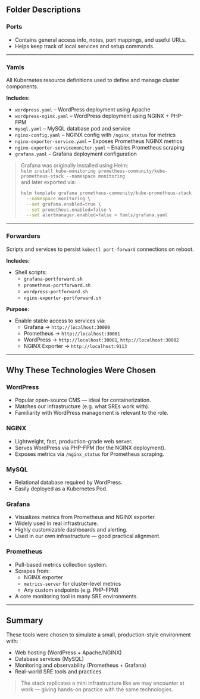 ## Folder Descriptions

### Ports
- Contains general access info, notes, port mappings, and useful URLs.
- Helps keep track of local services and setup commands.

---

### Yamls

All Kubernetes resource definitions used to define and manage cluster components.

**Includes:**
- `wordpress.yaml` – WordPress deployment using Apache
- `wordpress-nginx.yaml` – WordPress deployment using NGINX + PHP-FPM
- `mysql.yaml` – MySQL database pod and service
- `nginx-config.yaml` – NGINX config with `/nginx_status` for metrics
- `nginx-exporter-service.yaml` – Exposes Prometheus NGINX metrics
- `nginx-exporter-servicemonitor.yaml` – Enables Prometheus scraping
- `grafana.yaml` – Grafana deployment configuration

> Grafana was originally installed using Helm:  
> `helm install kube-monitoring prometheus-community/kube-prometheus-stack --namespace monitoring`  
> and later exported via:
> ```bash
> helm template grafana prometheus-community/kube-prometheus-stack \
>   --namespace monitoring \
>   --set grafana.enabled=true \
>   --set prometheus.enabled=false \
>   --set alertmanager.enabled=false > Yamls/grafana.yaml
> ```

---

### Forwarders

Scripts and services to persist `kubectl port-forward` connections on reboot.

**Includes:**
- Shell scripts:
  - `grafana-portforward.sh`
  - `prometheus-portforward.sh`
  - `wordpress-portforward.sh`
  - `nginx-exporter-portforward.sh`

**Purpose:**
- Enable stable access to services via:
  - Grafana → `http://localhost:30000`
  - Prometheus → `http://localhost:30001`
  - WordPress → `http://localhost:30081`, `http://localhost:30082`
  - NGINX Exporter → `http://localhost:9113`

---

## Why These Technologies Were Chosen

### WordPress
- Popular open-source CMS — ideal for containerization.
- Matches our infrastructure (e.g. what SREs work with).
- Familiarity with WordPress management is relevant to the role.

### NGINX
- Lightweight, fast, production-grade web server.
- Serves WordPress via PHP-FPM (for the NGINX deployment).
- Exposes metrics via `/nginx_status` for Prometheus scraping.

### MySQL
- Relational database required by WordPress.
- Easily deployed as a Kubernetes Pod.

### Grafana
- Visualizes metrics from Prometheus and NGINX exporter.
- Widely used in real infrastructure.
- Highly customizable dashboards and alerting.
- Used in our own infrastructure — good practical alignment.

### Prometheus
- Pull-based metrics collection system.
- Scrapes from:
  - NGINX exporter
  - `metrics-server` for cluster-level metrics
  - Any custom endpoints (e.g. PHP-FPM)
- A core monitoring tool in many SRE environments.

---

## Summary

These tools were chosen to simulate a small, production-style environment with:
- Web hosting (WordPress + Apache/NGINX)
- Database services (MySQL)
- Monitoring and observability (Prometheus + Grafana)
- Real-world SRE tools and practices

> The stack replicates a mini infrastructure like we may encounter at work — giving hands-on practice with the same technologies.

